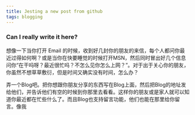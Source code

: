 ```yaml
---
title: Jesting a new post from github
tags: blogging
---
```


### Can I really write it here?

想像一下当你打开 Email 的时候，收到好几封你的朋友的来信，每个人都问你最近过得如何啊？或是当你在快要睡觉的时候打开MSN，然后同时冒出好几个信息问你“在干吗呀？最近很忙吗？不怎么见你怎么上网？”。对于出于关心你的朋友，你虽然不想草草敷衍，但是时间又确实没有时间，怎么办？

弄一个Blog吧。把你想跟你朋友分享的东西写在Blog上面，然后把Blog的地址发给他们，并告诉他们有空的时候到你那里去看看。这样你的朋友或是家人就可以知道你最近都在忙些什么了。而且Blog也支持留言功能，他们也能在那里给你留言。像我
